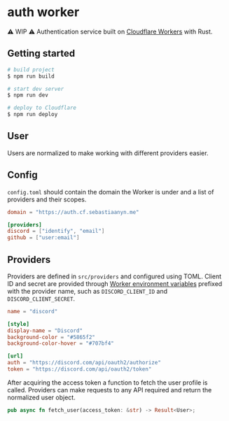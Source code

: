 # auth worker

⚠️ WIP ⚠️ Authentication service built on [Cloudflare Workers](https://workers.cloudflare.com/) with Rust.

## Getting started

```sh
# build project
$ npm run build

# start dev server
$ npm run dev

# deploy to Cloudflare
$ npm run deploy
```

## User

Users are normalized to make working with different providers easier.

## Config

`config.toml` should contain the domain the Worker is under and a list of providers and their scopes.

```toml
domain = "https://auth.cf.sebastiaanyn.me"

[providers]
discord = ["identify", "email"]
github = ["user:email"]
```

## Providers

Providers are defined in `src/providers` and configured using TOML. Client ID and secret are provided through [Worker environment variables](https://developers.cloudflare.com/workers/platform/environment-variables/) prefixed with the provider name, such as `DISCORD_CLIENT_ID` and `DISCORD_CLIENT_SECRET`.

```toml
name = "discord"

[style]
display-name = "Discord"
background-color = "#5865f2"
background-color-hover = "#707bf4"

[url]
auth = "https://discord.com/api/oauth2/authorize"
token = "https://discord.com/api/oauth2/token"
```

After acquiring the access token a function to fetch the user profile is called. Providers can make requests to any API required and return the normalized user object.

```rs
pub async fn fetch_user(access_token: &str) -> Result<User>;
```
